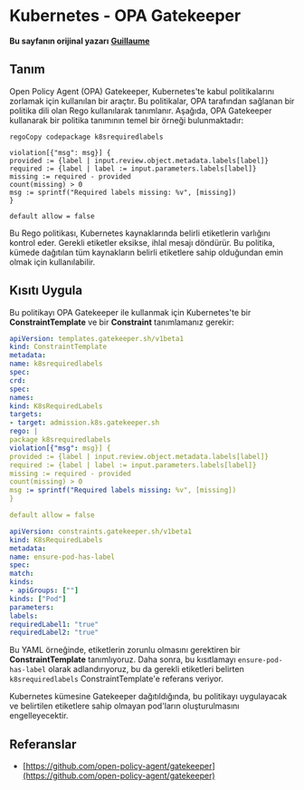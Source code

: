 # Kubernetes - OPA Gatekeeper

**Bu sayfanın orijinal yazarı** [**Guillaume**](https://www.linkedin.com/in/guillaume-chapela-ab4b9a196)

## Tanım

Open Policy Agent (OPA) Gatekeeper, Kubernetes'te kabul politikalarını zorlamak için kullanılan bir araçtır. Bu politikalar, OPA tarafından sağlanan bir politika dili olan Rego kullanılarak tanımlanır. Aşağıda, OPA Gatekeeper kullanarak bir politika tanımının temel bir örneği bulunmaktadır:
```rego
regoCopy codepackage k8srequiredlabels

violation[{"msg": msg}] {
provided := {label | input.review.object.metadata.labels[label]}
required := {label | label := input.parameters.labels[label]}
missing := required - provided
count(missing) > 0
msg := sprintf("Required labels missing: %v", [missing])
}

default allow = false
```
Bu Rego politikası, Kubernetes kaynaklarında belirli etiketlerin varlığını kontrol eder. Gerekli etiketler eksikse, ihlal mesajı döndürür. Bu politika, kümede dağıtılan tüm kaynakların belirli etiketlere sahip olduğundan emin olmak için kullanılabilir.

## Kısıtı Uygula

Bu politikayı OPA Gatekeeper ile kullanmak için Kubernetes'te bir **ConstraintTemplate** ve bir **Constraint** tanımlamanız gerekir:
```yaml
apiVersion: templates.gatekeeper.sh/v1beta1
kind: ConstraintTemplate
metadata:
name: k8srequiredlabels
spec:
crd:
spec:
names:
kind: K8sRequiredLabels
targets:
- target: admission.k8s.gatekeeper.sh
rego: |
package k8srequiredlabels
violation[{"msg": msg}] {
provided := {label | input.review.object.metadata.labels[label]}
required := {label | label := input.parameters.labels[label]}
missing := required - provided
count(missing) > 0
msg := sprintf("Required labels missing: %v", [missing])
}

default allow = false
```

```yaml
apiVersion: constraints.gatekeeper.sh/v1beta1
kind: K8sRequiredLabels
metadata:
name: ensure-pod-has-label
spec:
match:
kinds:
- apiGroups: [""]
kinds: ["Pod"]
parameters:
labels:
requiredLabel1: "true"
requiredLabel2: "true"
```
Bu YAML örneğinde, etiketlerin zorunlu olmasını gerektiren bir **ConstraintTemplate** tanımlıyoruz. Daha sonra, bu kısıtlamayı `ensure-pod-has-label` olarak adlandırıyoruz, bu da gerekli etiketleri belirten `k8srequiredlabels` ConstraintTemplate'e referans veriyor.

Kubernetes kümesine Gatekeeper dağıtıldığında, bu politikayı uygulayacak ve belirtilen etiketlere sahip olmayan pod'ların oluşturulmasını engelleyecektir.

## Referanslar

* [https://github.com/open-policy-agent/gatekeeper](https://github.com/open-policy-agent/gatekeeper)
